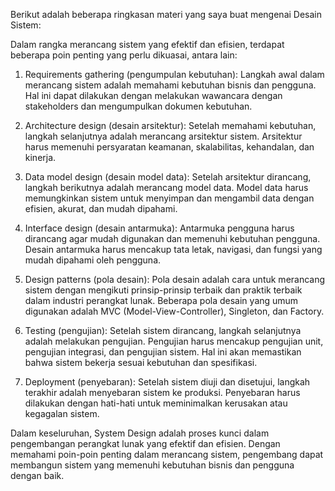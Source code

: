 
Berikut adalah beberapa ringkasan materi yang saya buat mengenai Desain Sistem:

Dalam rangka merancang sistem yang efektif dan efisien, terdapat beberapa poin penting yang perlu dikuasai, antara lain:

1. Requirements gathering (pengumpulan kebutuhan): Langkah awal dalam merancang sistem adalah memahami kebutuhan bisnis dan pengguna. Hal ini dapat dilakukan dengan melakukan wawancara dengan stakeholders dan mengumpulkan dokumen kebutuhan.

2. Architecture design (desain arsitektur): Setelah memahami kebutuhan, langkah selanjutnya adalah merancang arsitektur sistem. Arsitektur harus memenuhi persyaratan keamanan, skalabilitas, kehandalan, dan kinerja.

3. Data model design (desain model data): Setelah arsitektur dirancang, langkah berikutnya adalah merancang model data. Model data harus memungkinkan sistem untuk menyimpan dan mengambil data dengan efisien, akurat, dan mudah dipahami.

4. Interface design (desain antarmuka): Antarmuka pengguna harus dirancang agar mudah digunakan dan memenuhi kebutuhan pengguna. Desain antarmuka harus mencakup tata letak, navigasi, dan fungsi yang mudah dipahami oleh pengguna.

5. Design patterns (pola desain): Pola desain adalah cara untuk merancang sistem dengan mengikuti prinsip-prinsip terbaik dan praktik terbaik dalam industri perangkat lunak. Beberapa pola desain yang umum digunakan adalah MVC (Model-View-Controller), Singleton, dan Factory.

6. Testing (pengujian): Setelah sistem dirancang, langkah selanjutnya adalah melakukan pengujian. Pengujian harus mencakup pengujian unit, pengujian integrasi, dan pengujian sistem. Hal ini akan memastikan bahwa sistem bekerja sesuai kebutuhan dan spesifikasi.

7. Deployment (penyebaran): Setelah sistem diuji dan disetujui, langkah terakhir adalah menyebaran sistem ke produksi. Penyebaran harus dilakukan dengan hati-hati untuk meminimalkan kerusakan atau kegagalan sistem.

Dalam keseluruhan, System Design adalah proses kunci dalam pengembangan perangkat lunak yang efektif dan efisien. Dengan memahami poin-poin penting dalam merancang sistem, pengembang dapat membangun sistem yang memenuhi kebutuhan bisnis dan pengguna dengan baik.